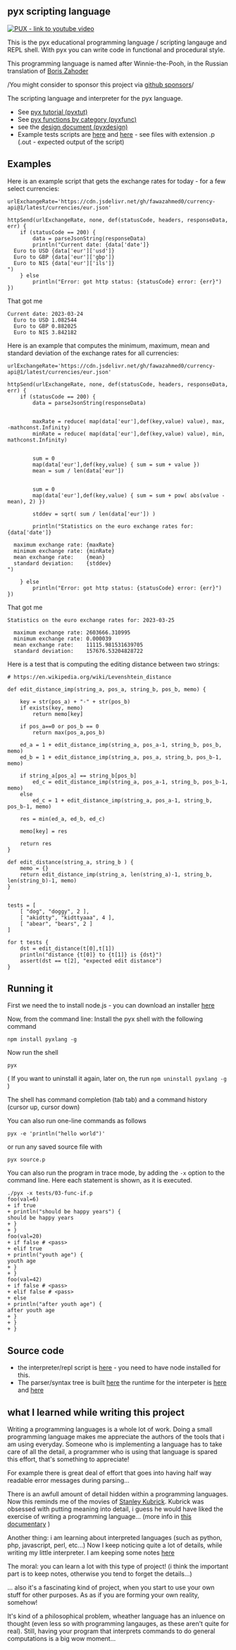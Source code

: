 ## pyx scripting language

[<img alt="PUX - link to youtube video" src="notes/pux.jpg" />](https://www.youtube.com/watch?v=l3yhBEQlH_Y) 

This is the pyx educational programming language / scripting langauge and REPL shell.  With pyx you can write code in functional and procedural style.

This programming language is named after Winnie-the-Pooh, in the Russian translation of [Boris Zahoder](https://en.wikipedia.org/wiki/Boris_Zakhoder)

/You might consider to sponsor this project via [github sponsors](https://github.com/sponsors/MoserMichael)/

The scripting language and interpreter for the pyx language.  

- See [pyx tutorial (pyxtut)](PYXTUT.md)
- See [pyx functions by category (pyxfunc)](PYXFUNC.md)
- see the [design document (pyxdesign)](PYXDESIGN.md)
- Example tests scripts are [here](https://github.com/MoserMichael/jscriptparse/tree/main/tests) and [here](https://github.com/MoserMichael/jscriptparse/tree/main/leetcode) - see files with extension .p (.out - expected output of the script)

## Examples

Here is an example script that gets the exchange rates for today - for a few select currencies: 

```
urlExchangeRate='https://cdn.jsdelivr.net/gh/fawazahmed0/currency-api@1/latest/currencies/eur.json'

httpSend(urlExchangeRate, none, def(statusCode, headers, responseData, err) {
    if (statusCode == 200) {
        data = parseJsonString(responseData)
        println("Current date: {data['date']}
  Euro to USD {data['eur']['usd']}
  Euro to GBP {data['eur']['gbp']}
  Euro to NIS {data['eur']['ils']}
")
    } else
        println("Error: got http status: {statusCode} error: {err}")
})
```

That got me 

```
Current date: 2023-03-24
  Euro to USD 1.082544
  Euro to GBP 0.882025
  Euro to NIS 3.842182
```

Here is an example that computes the minimum, maximum, mean and standard deviation of the exchange rates for all currencies:

```
urlExchangeRate='https://cdn.jsdelivr.net/gh/fawazahmed0/currency-api@1/latest/currencies/eur.json'

httpSend(urlExchangeRate, none, def(statusCode, headers, responseData, err) {
    if (statusCode == 200) {
        data = parseJsonString(responseData)


        maxRate = reduce( map(data['eur'],def(key,value) value), max, -mathconst.Infinity)
        minRate = reduce( map(data['eur'],def(key,value) value), min, mathconst.Infinity)


        sum = 0
        map(data['eur'],def(key,value) { sum = sum + value })
        mean = sum / len(data['eur'])


        sum = 0
        map(data['eur'],def(key,value) { sum = sum + pow( abs(value - mean), 2) })

        stddev = sqrt( sum / len(data['eur']) )

        println("Statistics on the euro exchange rates for: {data['date']}

  maximum exchange rate: {maxRate}
  minimum exchange rate: {minRate}
  mean exchange rate:    {mean}
  standard deviation:    {stddev}
")

    } else
        println("Error: got http status: {statusCode} error: {err}")
})
```

That got me

```
Statistics on the euro exchange rates for: 2023-03-25

  maximum exchange rate: 2603666.310995
  minimum exchange rate: 0.000039
  mean exchange rate:    11115.981531639705
  standard deviation:    157676.53204828722
```

Here is a test that is computing the editing distance between two strings:

```
# https://en.wikipedia.org/wiki/Levenshtein_distance

def edit_distance_imp(string_a, pos_a, string_b, pos_b, memo) {

    key = str(pos_a) + "-" + str(pos_b)
    if exists(key, memo)
        return memo[key]

    if pos_a==0 or pos_b == 0
        return max(pos_a,pos_b)

    ed_a = 1 + edit_distance_imp(string_a, pos_a-1, string_b, pos_b, memo)
    ed_b = 1 + edit_distance_imp(string_a, pos_a, string_b, pos_b-1, memo) 

    if string_a[pos_a] == string_b[pos_b]
        ed_c = edit_distance_imp(string_a, pos_a-1, string_b, pos_b-1, memo) 
    else 
        ed_c = 1 + edit_distance_imp(string_a, pos_a-1, string_b, pos_b-1, memo) 

    res = min(ed_a, ed_b, ed_c)

    memo[key] = res

    return res
}

def edit_distance(string_a, string_b ) {
    memo = {}
    return edit_distance_imp(string_a, len(string_a)-1, string_b, len(string_b)-1, memo)
}


tests = [
    [ "dog", "doggy", 2 ],
    [ "akidtty", "kidttyaaa", 4 ],
    [ "abear", "bears", 2 ]
]
 
for t tests {
    dst = edit_distance(t[0],t[1])
    println("distance {t[0]} to {t[1]} is {dst}")
    assert(dst == t[2], "expected edit distance")
}    
```


## Running it

First we need the to install node.js - you can download an installer [here](https://nodejs.org/en/download/)

Now, from the command line: Install the pyx shell with the following command 

```npm install pyxlang -g```

Now run the shell 

```pyx```

( If you want to uninstall it again, later on, the run ```npm uninstall pyxlang -g``` )

The shell has command completion (tab tab) and a command history (cursor up, cursor down) 

You can also run one-line commands as follows

```
pyx -e 'println("hello world")'
```

or run any saved source file with

```
pyx source.p
```

You can also run the program in trace mode, by adding the ```-x``` option to the command line. Here each statement is shown, as it is executed.

```
./pyx -x tests/03-func-if.p
foo(val=6)
+ if true
+ println("should be happy years") {
should be happy years
+ }
+ }
foo(val=20)
+ if false # <pass>
+ elif true
+ println("youth age") {
youth age
+ }
+ }
foo(val=42)
+ if false # <pass>
+ elif false # <pass>
+ else
+ println("after youth age") {
after youth age
+ }
+ }
+ }
```

## Source code 

- the interpreter/repl script is [here](https://github.com/MoserMichael/jscriptparse/blob/main/pyx) - you need to have node installed for this.
- The parser/syntax tree is built [here](https://github.com/MoserMichael/jscriptparse/blob/main/scripty.js) the runtime for the interpeter is [here](https://github.com/MoserMichael/jscriptparse/blob/main/rt.js) and [here](https://github.com/MoserMichael/jscriptparse/blob/main/rtbase.js) 


## what I learned while writing this project

Writing a programming languages is a whole lot of work. Doing a small programming language makes me appreciate the authors of the tools that i am using everyday. Someone who is implementing a language has to take care of all the detail, a programmer who is using that language is spared this effort, that's something to appreciate!

For example there is great deal of effort that goes into having half way readable error messages during parsing...

There is an awfull amount of detail hidden within a programming languages. Now this reminds me of the movies of [Stanley Kubrick](https://en.wikipedia.org/wiki/Stanley_Kubrick). Kubrick was obsessed with putting meaning into detail, i guess he would have liked the exercise of writing a programming language... (more info in [this documentary](https://www.youtube.com/watch?v=h8t5JFeoesk) )

Another thing: i am learning about interpreted languages (such as python, php, javascript, perl, etc...) 
Now I keep noticing quite a lot of details, while writing my little interpreter. I am keeping some notes [here](https://github.com/MoserMichael/jscriptparse/blob/main/notes/notes.txt)

The moral: you can learn a lot with this type of project! (i think the important part is to keep notes, otherwise you tend to forget the details...)

... also it's a fascinating kind of project, when you start to use your own stuff for other purposes. As as if you are forming your own reality, somehow!

It's kind of a philosophical problem, wheather language has an inluence on thought (even less so with programming langauges, as these aren't quite for real). Still, having your program that interprets commands to do general computations is a big wow moment...
